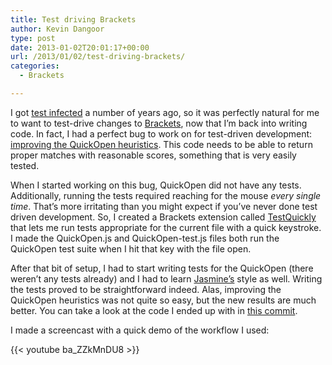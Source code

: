 ```yaml
---
title: Test driving Brackets
author: Kevin Dangoor
type: post
date: 2013-01-02T20:01:17+00:00
url: /2013/01/02/test-driving-brackets/
categories:
  - Brackets

---
```

I got [test infected][1] a number of years ago, so it was perfectly natural for me to want to test-drive changes to [Brackets][2], now that I&#8217;m back into writing code. In fact, I had a perfect bug to work on for test-driven development: [improving the QuickOpen heuristics][3]. This code needs to be able to return proper matches with reasonable scores, something that is very easily tested.

When I started working on this bug, QuickOpen did not have any tests. Additionally, running the tests required reaching for the mouse _every single time_. That&#8217;s more irritating than you might expect if you&#8217;ve never done test driven development. So, I created a Brackets extension called [TestQuickly][4] that lets me run tests appropriate for the current file with a quick keystroke. I made the QuickOpen.js and QuickOpen-test.js files both run the QuickOpen test suite when I hit that key with the file open.

After that bit of setup, I had to start writing tests for the QuickOpen (there weren&#8217;t any tests already) and I had to learn [Jasmine&#8217;s][5] style as well. Writing the tests proved to be straightforward indeed. Alas, improving the QuickOpen heuristics was not quite so easy, but the new results are much better. You can take a look at the code I ended up with in [this commit][6].

I made a screencast with a quick demo of the workflow I used:

{{< youtube ba_ZZkMnDU8 >}}

 [1]: http://c2.com/cgi/wiki?TestInfected
 [2]: http://brackets.io
 [3]: https://github.com/adobe/brackets/issues/2068
 [4]: https://github.com/dangoor/TestQuickly
 [5]: http://pivotal.github.com/jasmine/
 [6]: https://github.com/adobe/brackets/commit/e654d09bf7a5ac4084e1235919263c95b93b757e